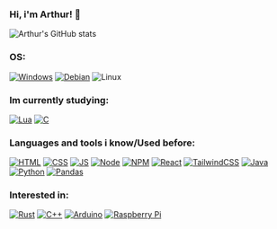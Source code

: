 
### Hi, i'm Arthur! 👋

![Arthur's GitHub stats](https://github-readme-stats.vercel.app/api?username=SrDoppelganger&show_icons=true&theme=tokyonight)

### OS:
[![Windows](https://img.shields.io/badge/Windows-0078D6?style=for-the-badge&logo=windows&logoColor=white)]()
[![Debian](https://img.shields.io/badge/Debian-D70A53?style=for-the-badge&logo=debian&logoColor=white)]()
![Linux](https://img.shields.io/badge/Linux-FCC624?style=for-the-badge&logo=linux&logoColor=black)


### Im currently studying:

[![Lua](https://img.shields.io/badge/lua-%232C2D72.svg?style=for-the-badge&logo=lua&logoColor=white)]()
[![C](https://img.shields.io/badge/c-%2300599C.svg?style=for-the-badge&logo=c&logoColor=white)]()


### Languages and tools i know/Used before:

[![HTML](https://img.shields.io/badge/HTML5-E34F26?style=for-the-badge&logo=html5&logoColor=white)]()
[![CSS](https://img.shields.io/badge/CSS3-1572B6?style=for-the-badge&logo=css3&logoColor=whit)]()
[![JS](https://img.shields.io/badge/JavaScript-F7DF1E?style=for-the-badge&logo=javascript&logoColor=black)]()
[![Node](https://img.shields.io/badge/Node.js-43853D?style=for-the-badge&logo=node.js&logoColor=white)]()
[![NPM](https://img.shields.io/badge/NPM-%23CB3837.svg?style=for-the-badge&logo=npm&logoColor=white)]()
[![React](https://img.shields.io/badge/React-20232A?style=for-the-badge&logo=react&logoColor=61DAFB)]()
[![TailwindCSS](https://img.shields.io/badge/tailwindcss-%2338B2AC.svg?style=for-the-badge&logo=tailwind-css&logoColor=white)]()
[![Java](https://img.shields.io/badge/java-%23ED8B00.svg?style=for-the-badge&logo=openjdk&logoColor=white)]()
[![Python](https://img.shields.io/badge/python-3670A0?style=for-the-badge&logo=python&logoColor=ffdd54)]()
[![Pandas](https://img.shields.io/badge/pandas-%23150458.svg?style=for-the-badge&logo=pandas&logoColor=white)]()

### Interested in:

[![Rust](https://img.shields.io/badge/rust-%23000000.svg?style=for-the-badge&logo=rust&logoColor=white)]()
[![C++](https://img.shields.io/badge/c++-%2300599C.svg?style=for-the-badge&logo=c%2B%2B&logoColor=white)]()
[![Arduino](https://img.shields.io/badge/-Arduino-00979D?style=for-the-badge&logo=Arduino&logoColor=white)]()
[![Raspberry Pi](https://img.shields.io/badge/-Raspberry_Pi-C51A4A?style=for-the-badge&logo=Raspberry-Pi)]()






